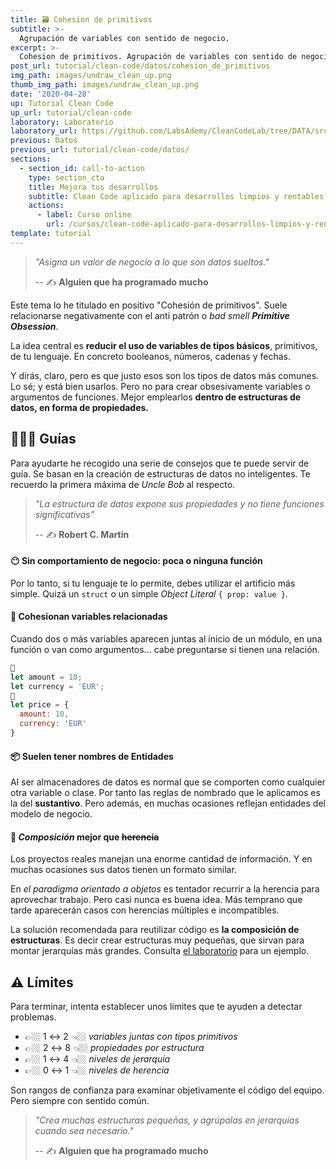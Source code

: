 ```yaml
---
title: 🗃️ Cohesion de primitivos
subtitle: >-
  Agrupación de variables con sentido de negocio.
excerpt: >-
  Cohesion de primitivos. Agrupación de variables con sentido de negocio.
post_url: tutorial/clean-code/datos/cohesion_de_primitivos
img_path: images/undraw_clean_up.png
thumb_img_path: images/undraw_clean_up.png
date: '2020-04-28'
up: Tutorial Clean Code
up_url: tutorial/clean-code
laboratory: Laboratorio
laboratory_url: https://github.com/LabsAdemy/CleanCodeLab/tree/DATA/src/examples/1-structures
previous: Datos
previous_url: tutorial/clean-code/datos/
sections:
  - section_id: call-to-action
    type: section_cta
    title: Mejora tus desarrollos
    subtitle: Clean Code aplicado para desarrollos limpios y rentables.
    actions:
      - label: Curso online
        url: /cursos/clean-code-aplicado-para-desarrollos-limpios-y-rentables/
template: tutorial
---
```


> _"Asigna un valor de negocio a lo que son datos sueltos."_
>
> -- ✍️ **Alguien que ha programado mucho**

Este tema lo he titulado en positivo "Cohesión de primitivos". Suele relacionarse negativamente con el anti patrón o _bad smell **Primitive Obsession**_.

La idea central es **reducir el uso de variables de tipos básicos**, primitivos, de tu lenguaje. En concreto booleanos, números, cadenas y fechas.

Y dirás, claro, pero es que justo esos son los tipos de datos más comunes. Lo sé; y está bien usarlos. Pero no para crear obsesivamente variables o argumentos de funciones. Mejor emplearlos **dentro de estructuras de datos, en forma de propiedades.**

## 🧙🏼‍♀️ Guías

Para ayudarte he recogido una serie de consejos que te puede servir de guía. Se basan en la creación de estructuras de datos no inteligentes. Te recuerdo la primera máxima de _Uncle Bob_ al respecto.

> _"La estructura de datos expone sus propiedades y no tiene funciones significativas"_
>
> -- ✍️ **Robert C. Martin**

#### 😶 Sin comportamiento de negocio: poca o ninguna función

Por lo tanto, si tu lenguaje te lo permite, debes utilizar el artificio más simple. Quizá un `struct` o un simple _Object Literal_ `{ prop: value }`.

#### 💞 Cohesionan variables relacionadas

Cuando dos o más variables aparecen juntas al inicio de un módulo, en una función o van como argumentos... cabe preguntarse si tienen una relación.

```javascript
🤮
let amount = 10;
let currency = 'EUR';
💐
let price = {
  amount: 10,
  currency: 'EUR'
}
```

#### 📦 Suelen tener nombres de Entidades

Al ser almacenadores de datos es normal que se comporten como cualquier otra variable o clase. Por tanto las reglas de nombrado que le aplicamos es la del **sustantivo**. Pero además, en muchas ocasiones reflejan entidades del modelo de negocio.

#### 👴 _Composición_ mejor que ~~herencia~~

Los proyectos reales manejan una enorme cantidad de información. Y en muchas ocasiones sus datos tienen un formato similar.

En _el paradigma orientado a objetos_ es tentador recurrir a la herencia para aprovechar trabajo. Pero casi nunca es buena idea. Más temprano que tarde aparecerán casos con herencias múltiples e incompatibles.

La solución recomendada para reutilizar código es **la composición de estructuras**. Es decir crear estructuras muy pequeñas, que sirvan para montar jerarquías más grandes. Consulta [el laboratorio](https://github.com/LabsAdemy/CleanCodeLab/tree/DATA/src/examples/1-structures) para un ejemplo.

## ⚠️ Límites

Para terminar, intenta establecer unos límites que te ayuden a detectar problemas.

- 👉🏼 1 ↔ 2 👈🏼 _variables juntas con tipos primitivos_
- 👉🏼 2 ↔ 8 👈🏼 _propiedades por estructura_
- 👉🏼 1 ↔ 4 👈🏼 _niveles de jerarquía_
- 👉🏼 0 ↔ 1 👈🏼 _niveles de herencia_

Son rangos de confianza para examinar objetivamente el código del equipo. Pero siempre con sentido común.

> _"Crea muchas estructuras pequeñas, y agrúpalas en jerarquías cuando sea necesario."_
>
> -- ✍️ **Alguien que ha programado mucho**
